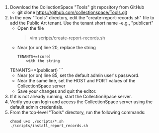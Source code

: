 1. Download the CollectionSpace "Tools" git repository from GitHub
   * git clone https://github.com/collectionspace/Tools.git
2. In the new "Tools" directory, edit the "create-report-records.sh" file to add the Public Art tenant.  Use the tenant short name -e.g., "publicart"
    * Open the file
        > vim scripts/create-report-records.sh
    * Near (or on) line 20, replace the string
        ```
        TENANTS+=(core)
            with the string
	TENANTS+=(publicart)
        ```
    * Near (or on) line 85, set the default admin user's password.
    * Near the same line, set the HOST and PORT values of the CollectionSpace server
    * Save your changes and quit the editor.
3. If it is not already running, start the CollectionSpace server.
4. Verify you can login and access the CollectionSpace server using the default admin credentials.
5. From the top-level "Tools" directory, run the following commands:
    ```
    chmod u+x ./scripts/*.sh
    ./scripts/install_report_records.sh
    ```
